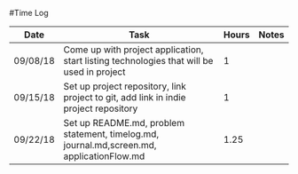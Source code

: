 #Time Log

| Date | Task | Hours | Notes|
|------|------|-------|------|
| 09/08/18| Come up with project application, start listing technologies that will be used in project| 1 | |
| 09/15/18| Set up project repository, link project to git, add link in indie project repository| 1 | |
| 09/22/18| Set up README.md, problem statement, timelog.md, journal.md,screen.md, applicationFlow.md| 1.25 | |